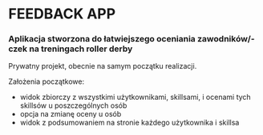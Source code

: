 # FEEDBACK APP

### Aplikacja stworzona do łatwiejszego oceniania zawodników/-czek na treningach roller derby

Prywatny projekt, obecnie na samym początku realizacji.

Założenia początkowe:
* widok zbiorczy z wszystkimi użytkownikami, skillsami, i ocenami tych skillsów u poszczególnych osób
* opcja na zmianę oceny u osób
* widok z podsumowaniem na stronie każdego użytkownika i skillsa
